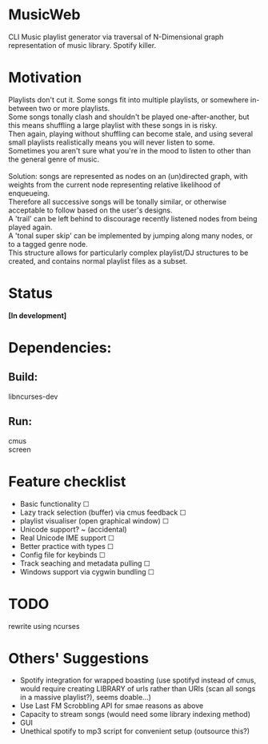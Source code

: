 # MusicWeb
CLI Music playlist generator via traversal of N-Dimensional graph representation of music library. Spotify killer.

# Motivation
Playlists don't cut it. Some songs fit into multiple playlists, or somewhere in-between two or more playlists.<br>
Some songs tonally clash and shouldn't be played one-after-another, but this means shuffling a large playlist with these songs in is risky.<br>
Then again, playing without shuffling can become stale, and using several small playlists realistically means you will never listen to some.<br>
Sometimes you aren't sure what you're in the mood to listen to other than the general genre of music.<br>
<br>
Solution: songs are represented as nodes on an (un)directed graph, with weights from the current node representing relative likelihood of enqueueing. <br>
Therefore all successive songs will be tonally similar, or otherwise acceptable to follow based on the user's designs.<br>
A 'trail' can be left behind to discourage recently listened nodes from being played again. <br>
A 'tonal super skip' can be implemented by jumping along many nodes, or to a tagged genre node. <br>
This structure allows for particularly complex playlist/DJ structures to be created, and contains normal playlist files as a subset.



# Status
**[In development]**<br>

# Dependencies:
## Build: 
libncurses-dev<br>
## Run:
cmus<br>
screen

# Feature checklist
* Basic functionality                                               ☐
* Lazy track selection (buffer) via cmus feedback                   ☐
* playlist visualiser (open graphical window)                       ☐
* Unicode support?                                                  ~ (accidental)
* Real Unicode IME support                                          ☐
* Better practice with types                                        ☐
* Config file for keybinds                                          ☐
* Track seaching and metadata pulling                               ☐
* Windows support via cygwin bundling                               ☐

# TODO
rewrite using ncurses

# Others' Suggestions
* Spotify integration for wrapped boasting (use spotifyd instead of cmus, would require creating LIBRARY of urls rather than URIs (scan all songs in a massive playlist?), seems doable...)
* Use Last FM Scrobbling API for smae reasons as above 
* Capacity to stream songs (would need some library indexing method)
* GUI
* Unethical spotify to mp3 script for convenient setup (outsource this?)

